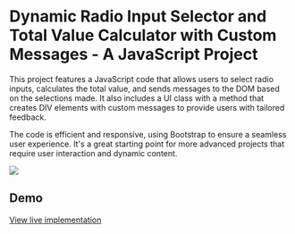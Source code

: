 # Dynamic Radio Input Selector and Total Value Calculator with Custom Messages - A JavaScript Project

This project features a JavaScript code that allows users to select radio inputs, calculates the total value, and sends messages to the DOM based on the selections made. It also includes a UI class with a method that creates DIV elements with custom messages to provide users with tailored feedback.

The code is efficient and responsive, using Bootstrap to ensure a seamless user experience. It's a great starting point for more advanced projects that require user interaction and dynamic content.

![](https://clclickweb.es/img/demo.png)


## Demo
[View live implementation](https://clclickweb.es/)

